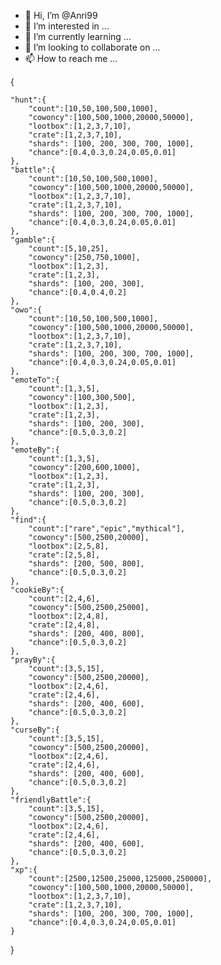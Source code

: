 - 👋 Hi, I’m @Anri99
- 👀 I’m interested in ...
- 🌱 I’m currently learning ...
- 💞️ I’m looking to collaborate on ...
- 📫 How to reach me ...

<!---
Anri99/Anri99 is a ✨ special ✨ repository because its `README.md` (this file) appears on your GitHub profile.
You can click the Preview link to take a look at your changes.
---> {
	"hunt":{
		"count":[10,50,100,500,1000],
		"cowoncy":[100,500,1000,20000,50000],
		"lootbox":[1,2,3,7,10],
		"crate":[1,2,3,7,10],
		"shards": [100, 200, 300, 700, 1000],
		"chance":[0.4,0.3,0.24,0.05,0.01]
	},
	"battle":{
		"count":[10,50,100,500,1000],
		"cowoncy":[100,500,1000,20000,50000],
		"lootbox":[1,2,3,7,10],
		"crate":[1,2,3,7,10],
		"shards": [100, 200, 300, 700, 1000],
		"chance":[0.4,0.3,0.24,0.05,0.01]
	},
	"gamble":{
		"count":[5,10,25],
		"cowoncy":[250,750,1000],
		"lootbox":[1,2,3],
		"crate":[1,2,3],
		"shards": [100, 200, 300],
		"chance":[0.4,0.4,0.2]
	},
	"owo":{
		"count":[10,50,100,500,1000],
		"cowoncy":[100,500,1000,20000,50000],
		"lootbox":[1,2,3,7,10],
		"crate":[1,2,3,7,10],
		"shards": [100, 200, 300, 700, 1000],
		"chance":[0.4,0.3,0.24,0.05,0.01]
	},
	"emoteTo":{
		"count":[1,3,5],
		"cowoncy":[100,300,500],
		"lootbox":[1,2,3],
		"crate":[1,2,3],
		"shards": [100, 200, 300],
		"chance":[0.5,0.3,0.2]
	},
	"emoteBy":{
		"count":[1,3,5],
		"cowoncy":[200,600,1000],
		"lootbox":[1,2,3],
		"crate":[1,2,3],
		"shards": [100, 200, 300],
		"chance":[0.5,0.3,0.2]
	},
	"find":{
		"count":["rare","epic","mythical"],
		"cowoncy":[500,2500,20000],
		"lootbox":[2,5,8],
		"crate":[2,5,8],
		"shards": [200, 500, 800],
		"chance":[0.5,0.3,0.2]
	},
	"cookieBy":{
		"count":[2,4,6],
		"cowoncy":[500,2500,25000],
		"lootbox":[2,4,8],
		"crate":[2,4,8],
		"shards": [200, 400, 800],
		"chance":[0.5,0.3,0.2]
	},
	"prayBy":{
		"count":[3,5,15],
		"cowoncy":[500,2500,20000],
		"lootbox":[2,4,6],
		"crate":[2,4,6],
		"shards": [200, 400, 600],
		"chance":[0.5,0.3,0.2]
	},
	"curseBy":{
		"count":[3,5,15],
		"cowoncy":[500,2500,20000],
		"lootbox":[2,4,6],
		"crate":[2,4,6],
		"shards": [200, 400, 600],
		"chance":[0.5,0.3,0.2]
	},
	"friendlyBattle":{
		"count":[3,5,15],
		"cowoncy":[500,2500,20000],
		"lootbox":[2,4,6],
		"crate":[2,4,6],
		"shards": [200, 400, 600],
		"chance":[0.5,0.3,0.2]
	},
	"xp":{
		"count":[2500,12500,25000,125000,250000],
		"cowoncy":[100,500,1000,20000,50000],
		"lootbox":[1,2,3,7,10],
		"crate":[1,2,3,7,10],
		"shards": [100, 200, 300, 700, 1000],
		"chance":[0.4,0.3,0.24,0.05,0.01]
	}
}
